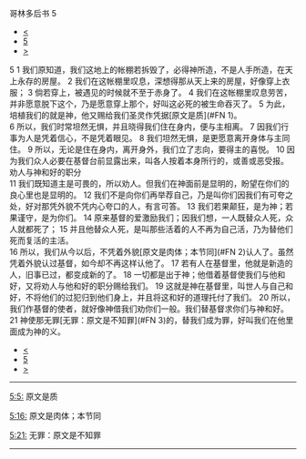 ﻿





 哥林多后书 5




* [<](bible/2CO04.md)
* [5](bible/2CO.md)
* [>](bible/2CO06.md)



 
5 
1 我们原知道，我们这地上的帐棚若拆毁了，必得神所造，不是人手所造，在天上永存的房屋。 
2 我们在这帐棚里叹息，深想得那从天上来的房屋，好像穿上衣服； 
3 倘若穿上，被遇见的时候就不至于赤身了。 
4 我们在这帐棚里叹息劳苦，并非愿意脱下这个，乃是愿意穿上那个，好叫这必死的被生命吞灭了。 
5 为此，培植我们的就是神，他又赐给我们圣灵作凭据[原文是质](#FN
1)。  
6 所以，我们时常坦然无惧，并且晓得我们住在身内，便与主相离。 
7 因我们行事为人是凭着信心，不是凭着眼见。 
8 我们坦然无惧，是更愿意离开身体与主同住。 
9 所以，无论是住在身内，离开身外，我们立了志向，要得主的喜悦。 
10 因为我们众人必要在基督台前显露出来，叫各人按着本身所行的，或善或恶受报。 劝人与神和好的职分  
11 我们既知道主是可畏的，所以劝人。但我们在神面前是显明的，盼望在你们的良心里也是显明的。 
12 我们不是向你们再举荐自己，乃是叫你们因我们有可夸之处，好对那凭外貌不凭内心夸口的人，有言可答。 
13 我们若果颠狂，是为神；若果谨守，是为你们。 
14 原来基督的爱激励我们；因我们想，一人既替众人死，众人就都死了； 
15 并且他替众人死，是叫那些活着的人不再为自己活，乃为替他们死而复活的主活。  
16 所以，我们从今以后，不凭着外貌[原文是肉体；本节同](#FN
2)认人了。虽然凭着外貌认过基督，如今却不再这样认他了。 
17 若有人在基督里，他就是新造的人，旧事已过，都变成新的了。 
18 一切都是出于神；他借着基督使我们与他和好，又将劝人与他和好的职分赐给我们。 
19 这就是神在基督里，叫世人与自己和好，不将他们的过犯归到他们身上，并且将这和好的道理托付了我们。 
20 所以，我们作基督的使者，就好像神借我们劝你们一般。我们替基督求你们与神和好。 
21 神使那无罪[无罪：原文是不知罪](#FN
3)的，替我们成为罪，好叫我们在他里面成为神的义。 
* [<](bible/2CO04.md)
* [5](bible/2CO.md)
* [>](bible/2CO06.md)





---


[5:5:](#V5)
原文是质


[5:16:](#V16)
原文是肉体；本节同


[5:21:](#V21)
无罪：原文是不知罪




---









